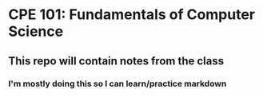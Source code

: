# CPE 101: Fundamentals of Computer Science
## This repo will contain notes from the class
### I'm mostly doing this so I can learn/practice markdown
